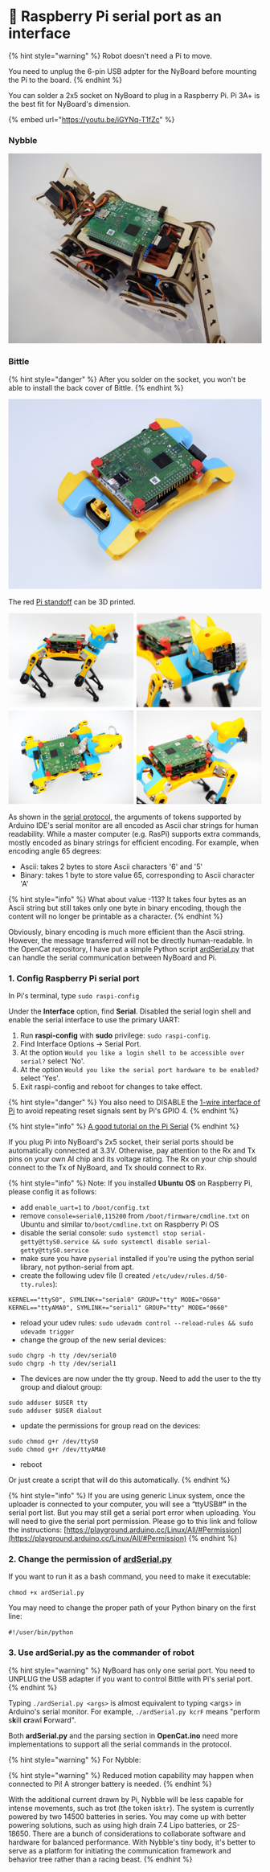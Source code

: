 # 🍓 Raspberry Pi serial port as an interface

{% hint style="warning" %}
Robot doesn't need a Pi to move.&#x20;

You need to unplug the 6-pin USB adpter for the NyBoard before mounting the Pi to the board.&#x20;
{% endhint %}

You can solder a 2x5 socket on NyBoard to plug in a Raspberry Pi. Pi 3A+ is the best fit for NyBoard's dimension.&#x20;

{% embed url="https://youtu.be/iGYNq-T1fZc" %}

### Nybble

![](<../.gitbook/assets/_B2L8832 Large.jpeg>)

### Bittle

{% hint style="danger" %}
After you solder on the socket, you won't be able to install the back cover of Bittle.&#x20;
{% endhint %}

![](../.gitbook/assets/Pi01.jpg)

The red [Pi standoff](https://github.com/PetoiCamp/NonCodeFiles/blob/master/stl/Bittle_standoffPi.stl) can be 3D printed.&#x20;

![](<../.gitbook/assets/Pi3a (1).jpg>)

As shown in the [serial protocol](https://docs.petoi.com/arduino-ide/serial-commands), the arguments of tokens supported by Arduino IDE's serial monitor are all encoded as Ascii char strings for human readability. While a master computer (e.g. RasPi) supports extra commands, mostly encoded as binary strings for efficient encoding. For example, when encoding angle 65 degrees:

* Ascii: takes 2 bytes to store Ascii characters '6' and '5'
* Binary: takes 1 byte to store value 65, corresponding to Ascii character 'A'

{% hint style="info" %}
What about value -113? It takes four bytes as an Ascii string but still takes only one byte in binary encoding, though the content will no longer be printable as a character.&#x20;
{% endhint %}

Obviously, binary encoding is much more efficient than the Ascii string. However, the message transferred will not be directly human-readable. In the OpenCat repository, I have put a simple Python script [ardSerial.py](https://github.com/PetoiCamp/OpenCat/blob/main/serialMaster/ardSerial.py) that can handle the serial communication between NyBoard and Pi.

### 1. Config Raspberry Pi serial port

In Pi's terminal, type `sudo raspi-config`

Under the **Interface** option, find **Serial**. Disabled the serial login shell and enable the serial interface to use the primary UART:

1. Run **raspi-config** with **sudo** privilege: `sudo raspi-config`.
2. Find Interface Options -> Serial Port.
3. At the option `Would you like a login shell to be accessible over serial?` select 'No'.
4. At the option `Would you like the serial port hardware to be enabled?` select 'Yes'.
5. Exit raspi-config and reboot for changes to take effect.

{% hint style="danger" %}
You also need to DISABLE the [1-wire interface of Pi](https://www.raspberrypi-spy.co.uk/2018/02/enable-1-wire-interface-raspberry-pi/) to avoid repeating reset signals sent by Pi's GPIO 4.&#x20;
{% endhint %}

{% hint style="info" %}
[A good tutorial on the Pi Serial](https://www.raspberrypi.org/documentation/configuration/uart.md)
{% endhint %}

If you plug Pi into NyBoard's 2x5 socket, their serial ports should be automatically connected at 3.3V. Otherwise, pay attention to the Rx and Tx pins on your own AI chip and its voltage rating. The Rx on your chip should connect to the Tx of NyBoard, and Tx should connect to Rx.

{% hint style="info" %}
Note: If you installed **Ubuntu** **OS** on Raspberry Pi, please config it as follows:

* add `enable_uart=1` to `/boot/config.txt`
* remove `console=serial0,115200` from `/boot/firmware/cmdline.txt` on Ubuntu and similar to`/boot/cmdline.txt` on Raspberry Pi OS
* disable the serial console: `sudo systemctl stop serial-getty@ttyS0.service && sudo systemctl disable serial-getty@ttyS0.service`
* make sure you have `pyserial` installed if you're using the python serial library, not python-serial from apt.
* create the following udev file (I created `/etc/udev/rules.d/50-tty.rules`):

```
KERNEL=="ttyS0", SYMLINK+="serial0" GROUP="tty" MODE="0660"
KERNEL=="ttyAMA0", SYMLINK+="serial1" GROUP="tty" MODE="0660"
```

* reload your udev rules: `sudo udevadm control --reload-rules && sudo udevadm trigger`
* change the group of the new serial devices:

```
sudo chgrp -h tty /dev/serial0
sudo chgrp -h tty /dev/serial1
```

* The devices are now under the tty group. Need to add the user to the tty group and dialout group:

```
sudo adduser $USER tty
sudo adduser $USER dialout
```

* update the permissions for group read on the devices:

```
sudo chmod g+r /dev/ttyS0
sudo chmod g+r /dev/ttyAMA0
```

* reboot

Or just create a script that will do this automatically.
{% endhint %}

{% hint style="info" %}
If you are using generic Linux system, once the uploader is connected to your computer, you will see a “ttyUSB#**”** in the serial port list. But you may still get a serial port error when uploading. You will need to give the serial port permission. Please go to this link and follow the instructions: [https://playground.arduino.cc/Linux/All/#Permission](https://playground.arduino.cc/Linux/All/#Permission)
{% endhint %}

### 2. Change the permission of [ardSerial.py](https://github.com/PetoiCamp/OpenCat/blob/main/serialMaster/ardSerial.py)

If you want to run it as a bash command, you need to make it executable:

`chmod +x ardSerial.py`

You may need to change the proper path of your Python binary on the first line:

`#!/user/bin/python`

### 3. Use **ardSerial.py** as the commander of robot

{% hint style="warning" %}
NyBoard has only one serial port. You need to UNPLUG the USB adapter if you want to control Bittle with Pi's serial port.
{% endhint %}

Typing `./ardSerial.py <args>` is almost equivalent to typing \<args> in Arduino's serial monitor. For example, `./ardSerial.py kcrF` means "perform s**k**ill **cr**awl **F**orward".

Both **ardSerial.py** and the parsing section in **OpenCat.ino** need more implementations to support all the serial commands in the protocol.

{% hint style="warning" %}
For Nybble:

{% hint style="warning" %}
Reduced motion capability may happen when connected to Pi! A stronger battery is needed.
{% endhint %}

With the additional current drawn by Pi, Nybble will be less capable for intense movements, such as trot (the token is`ktr`). The system is currently powered by two 14500 batteries in series. You may come up with better powering solutions, such as using high drain 7.4 Lipo batteries, or 2S-18650. There are a bunch of considerations to collaborate software and hardware for balanced performance. With Nybble's tiny body, it's better to serve as a platform for initiating the communication framework and behavior tree rather than a racing beast.
{% endhint %}
